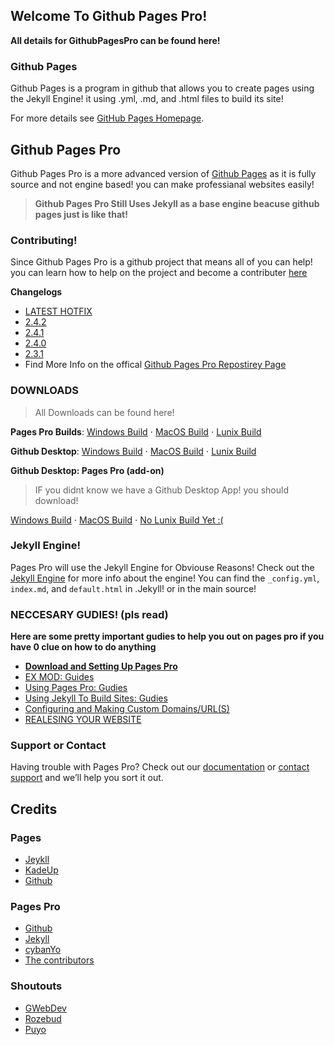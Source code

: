 ## Welcome To Github Pages Pro!

**All details for GithubPagesPro can be found here!**

### Github Pages
Github Pages is a program in github that allows you to create pages using the Jekyll Engine! it using .yml, .md, and .html files to build its site!

For more details see [GitHub Pages Homepage](https://pages.github.com/).

## Github Pages Pro
Github Pages Pro is a more advanced version of [Github Pages](https://pages.github.com/) as it is fully source and not engine based! you can make professianal websites easily! 
> **Github Pages Pro Still Uses Jekyll as a base engine beacuse github pages just is like that!**

### Contributing!
Since Github Pages Pro is a github project that means all of you can help! you can learn how to help on the project and become a contributer [here](https://github.com/kadedevteam/GithubPagesPro/blob/gh-pages/CONTRIBUTING.md)

**Changelogs**
- [LATEST HOTFIX]()
- [2.4.2]()
- [2.4.1]()
- [2.4.0]()
- [2.3.1]()
- Find More Info on the offical [Github Pages Pro Repostirey Page](https://github.com/kadedevteam/Github-Pages-Pro)

### **DOWNLOADS**
> All Downloads can be found here!

**Pages Pro Builds**: [Windows Build]() ⋅ [MacOS Build]() ⋅ [Lunix Build]()

**Github Desktop**: [Windows Build]() ⋅ [MacOS Build]() ⋅ [Lunix Build]()

**Github Desktop: Pages Pro (add-on)**
> IF you didnt know we have a Github Desktop App! you should download!

[Windows Build]() ⋅ [MacOS Build]() ⋅ [No Lunix Build Yet :(]()

### Jekyll Engine!

Pages Pro will use the Jekyll Engine for Obviouse Reasons! Check out the [Jekyll Engine](https://jekyllrb.com/) for more info about the engine! You can find the `_config.yml`, `index.md`, and `default.html` in .Jekyll! or in the main source!

### NECCESARY GUDIES! (pls read)
**Here are some pretty important gudies to help you out on pages pro if you have 0 clue on how to do anything**
- [**Download and Setting Up Pages Pro**]()
- [EX MOD: Guides]()
- [Using Pages Pro: Gudies]()
- [Using Jekyll To Build Sites: Gudies]()
- [Configuring and Making Custom Domains/URL(S)]()
- [REALESING YOUR WEBSITE]()

### Support or Contact

Having trouble with Pages Pro? Check out our [documentation](https://docs.github.com/categories/github-pages-basics/) or [contact support](https://support.github.com/contact) and we’ll help you sort it out.

## Credits

### Pages
 - [Jeykll](https://twitter.com/ninja_muffin99)
 - [KadeUp](https://twitter.com/phantomarcade3k)
 - [Github](https://twitter.com/kawaisprite)

### Pages Pro
- [Github](https://twitter.com/KadeDeveloper) 
- [Jekyll](https://twitter.com/KadeDeveloper)
- [cybanYo](https://twitter.com/KadeDeveloper)
- [The contributors](https://github.com/KadeDev/Kade-Engine/graphs/contributors)

### Shoutouts
- [GWebDev](https://github.com/GrowtopiaFli)
- [Rozebud](https://github.com/ThatRozebudDude) 
- [Puyo](https://github.com/daniel11420)
